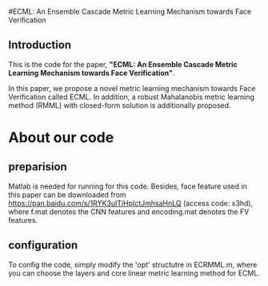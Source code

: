 #ECML: An Ensemble Cascade Metric Learning Mechanism towards Face Verification

## Introduction
This is the code for the paper, **"ECML: An Ensemble Cascade Metric Learning Mechanism towards Face Verification"**. 

In this paper, we propose a novel metric learning mechanism towards Face Verification called ECML. In addition, a robust
Mahalanobis metric learning method (RMML) with closed-form solution is additionally proposed.

# About our code 
## preparision
Matlab is needed for running for this code. Besides, face feature used in this paper can be downloaded from https://pan.baidu.com/s/1RYK3uITiHpIctJmhsaHnLQ (access code: x3hd), where f.mat denotes the CNN features and encoding.mat denotes the FV features.

## configuration
To config the code, simply modify the 'opt' structutre in ECRMML.m, where you can choose the layers and core linear metric learning method for ECML.
